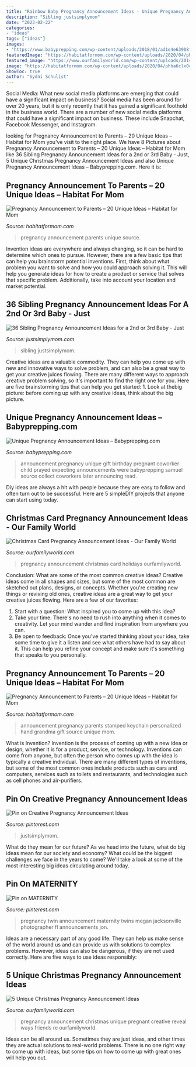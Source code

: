 ```yaml
---
title: "Rainbow Baby Pregnancy Announcement Ideas - Unique Pregnancy Announcement Ideas – Babyprepping.com"
description: "Sibling justsimplymom"
date: "2023-02-22"
categories:
- "ideas"
tags: ["ideas"]
images:
- "https://www.babyprepping.com/wp-content/uploads/2018/01/ad1e4e63908f0f8f596ab02ee3d42a2b.jpg"
featuredImage: "https://habitatformom.com/wp-content/uploads/2020/04/phha6clx0c2qbwe-min-1.jpg"
featured_image: "https://www.ourfamilyworld.com/wp-content/uploads/2014/12/Christmas-Pregnancy-Announcement-Ideas.jpg"
image: "https://habitatformom.com/wp-content/uploads/2020/04/phha6clx0c2qbwe-min-1.jpg"
ShowToc: true
author: "Sydni Schulist"
---
```



Social Media: What new social media platforms are emerging that could have a significant impact on business?
Social media has been around for over 20 years, but it is only recently that it has gained a significant foothold in the business world. There are a number of new social media platforms that could have a significant impact on business. These include Snapchat, Facebook Messenger, and Instagram.

	

		
looking for Pregnancy Announcement to Parents – 20 Unique Ideas – Habitat for Mom you've visit to the right place. We have 8 Pictures about Pregnancy Announcement to Parents – 20 Unique Ideas – Habitat for Mom like 36 Sibling Pregnancy Announcement Ideas for a 2nd or 3rd Baby - Just, 5 Unique Christmas Pregnancy Announcement Ideas and also Unique Pregnancy Announcement Ideas – Babyprepping.com. Here it is:
		
    
## Pregnancy Announcement To Parents – 20 Unique Ideas – Habitat For Mom

<img loading=lazy src="https://habitatformom.com/wp-content/uploads/2020/04/il_570xN.1554809314_dglu-min-1.jpg" onerror="this.onerror=null;this.src='https://tse3.mm.bing.net/th?id=OIP.vHnc3EK7dNhmW5QPkEJJVwHaJD&amp;pid=15.1';" alt="Pregnancy Announcement to Parents – 20 Unique Ideas – Habitat for Mom">

_Source: habitatformom.com_

>pregnancy announcement parents unique source. 

	

Invention ideas are everywhere and always changing, so it can be hard to determine which ones to pursue. However, there are a few basic tips that can help you brainstorm potential inventions. First, think about what problem you want to solve and how you could approach solving it. This will help you generate ideas for how to create a product or service that solves that specific problem. Additionally, take into account your location and market potential.

    
## 36 Sibling Pregnancy Announcement Ideas For A 2nd Or 3rd Baby - Just

<img loading=lazy src="https://i0.wp.com/justsimplymom.com/wp-content/uploads/2019/06/pregnancy-announcement-3.png?fit=1000%2C1500&amp;ssl=1" onerror="this.onerror=null;this.src='https://tse3.mm.bing.net/th?id=OIP.GKjvI7mYkGNn3lSnGsB83AHaLH&amp;pid=15.1';" alt="36 Sibling Pregnancy Announcement Ideas for a 2nd or 3rd Baby - Just">

_Source: justsimplymom.com_

>sibling justsimplymom. 

	

Creative ideas are a valuable commodity. They can help you come up with new and innovative ways to solve problem, and can also be a great way to get your creative juices flowing. There are many different ways to approach creative problem solving, so it's important to find the right one for you. Here are five brainstorming tips that can help you get started: 1. Look at thebig picture: before coming up with any creative ideas, think about the big picture.

    
## Unique Pregnancy Announcement Ideas – Babyprepping.com

<img loading=lazy src="https://www.babyprepping.com/wp-content/uploads/2018/01/ad1e4e63908f0f8f596ab02ee3d42a2b.jpg" onerror="this.onerror=null;this.src='https://tse1.mm.bing.net/th?id=OIP.ZRUD350Myxh_PNnHFhHV3wHaIw&amp;pid=15.1';" alt="Unique Pregnancy Announcement Ideas – Babyprepping.com">

_Source: babyprepping.com_

>announcement pregnancy unique gift birthday pregnant coworker child prayed expecting announcements were babyprepping samuel source collect coworkers later announcing read. 

	

Diy ideas are always a hit with people because they are easy to follow and often turn out to be successful. Here are 5 simpleDIY projects that anyone can start using today.

    
## Christmas Card Pregnancy Announcement Ideas - Our Family World

<img loading=lazy src="https://www.ourfamilyworld.com/wp-content/uploads/2014/12/Christmas-Card-Pregnancy-Announcement-Ideas.jpg" onerror="this.onerror=null;this.src='https://tse2.mm.bing.net/th?id=OIP.mDl47_j8bd0j9_CQoWIsCQHaLH&amp;pid=15.1';" alt="Christmas Card Pregnancy Announcement Ideas - Our Family World">

_Source: ourfamilyworld.com_

>pregnancy announcement christmas card holidays ourfamilyworld. 

	

Conclusion: What are some of the most common creative ideas?
Creative ideas come in all shapes and sizes, but some of the most common are sketched out plans, designs, or concepts. Whether you're creating new things or reviving old ones, creative ideas are a great way to get your creative juices flowing. Here are a few of our favorites:
1. Start with a question: What inspired you to come up with this idea?
2. Take your time: There's no need to rush into anything when it comes to creativity. Let your mind wander and find inspiration from anywhere you can.
3. Be open to feedback: Once you've started thinking about your idea, take some time to give it a listen and see what others have had to say about it. This can help you refine your concept and make sure it's something that speaks to you personally.

    
## Pregnancy Announcement To Parents – 20 Unique Ideas – Habitat For Mom

<img loading=lazy src="https://habitatformom.com/wp-content/uploads/2020/04/phha6clx0c2qbwe-min-1.jpg" onerror="this.onerror=null;this.src='https://tse1.mm.bing.net/th?id=OIP.pDy8YlyK2b3lH7irIiGnNQHaJ4&amp;pid=15.1';" alt="Pregnancy Announcement to Parents – 20 Unique Ideas – Habitat for Mom">

_Source: habitatformom.com_

>announcement pregnancy parents stamped keychain personalized hand grandma gift source unique mom. 

	

What is Invention?
Invention is the process of coming up with a new idea or design, whether it is for a product, service, or technology. Inventions can come from anyone, but often the person who comes up with the idea is typically a creative individual. There are many different types of inventions, but some of the most common ones include products such as cars and computers, services such as toilets and restaurants, and technologies such as cell phones and air-purifiers.

    
## Pin On Creative Pregnancy Announcement Ideas

<img loading=lazy src="https://i.pinimg.com/736x/17/e3/73/17e373ec65f49165dfe487d042fd3d6d.jpg" onerror="this.onerror=null;this.src='https://tse1.mm.bing.net/th?id=OIP.iVEbgJRoMULsxb6FYOtB8wHaMx&amp;pid=15.1';" alt="Pin on Creative Pregnancy Announcement Ideas">

_Source: pinterest.com_

>justsimplymom. 

	

What do they mean for our future?
As we head into the future, what do big ideas mean for our society and economy? What could be the biggest challenges we face in the years to come? We'll take a look at some of the most interesting big ideas circulating around today.

    
## Pin On MATERNITY

<img loading=lazy src="https://i.pinimg.com/736x/ce/c5/2c/cec52c4fdf5c0094850341e5c16b9eb9--twin-pregnancy-announcements-twins-announcement-ideas.jpg" onerror="this.onerror=null;this.src='https://tse1.mm.bing.net/th?id=OIP.S1IvXOW-ldJ0HdZV4tVQqgHaLy&amp;pid=15.1';" alt="Pin on MATERNITY">

_Source: pinterest.com_

>pregnancy twin announcement maternity twins megan jacksonville photographer fl announcements jon. 

	

Ideas are a necessary part of any good life. They can help us make sense of the world around us and can provide us with solutions to complex problems. However, ideas can also be dangerous, if they are not used correctly. Here are five ways to use ideas responsibly: 

    
## 5 Unique Christmas Pregnancy Announcement Ideas

<img loading=lazy src="https://www.ourfamilyworld.com/wp-content/uploads/2014/12/Christmas-Pregnancy-Announcement-Ideas.jpg" onerror="this.onerror=null;this.src='https://tse1.mm.bing.net/th?id=OIP.qIF_mSYWJ07O6QBkQcA_iwHaLI&amp;pid=15.1';" alt="5 Unique Christmas Pregnancy Announcement Ideas">

_Source: ourfamilyworld.com_

>pregnancy announcement christmas unique pregnant creative reveal ways friends re ourfamilyworld. 

	

Ideas can be all around us. Sometimes they are just ideas, and other times they are actual solutions to real-world problems. There is no one right way to come up with ideas, but some tips on how to come up with great ones will help you out.

